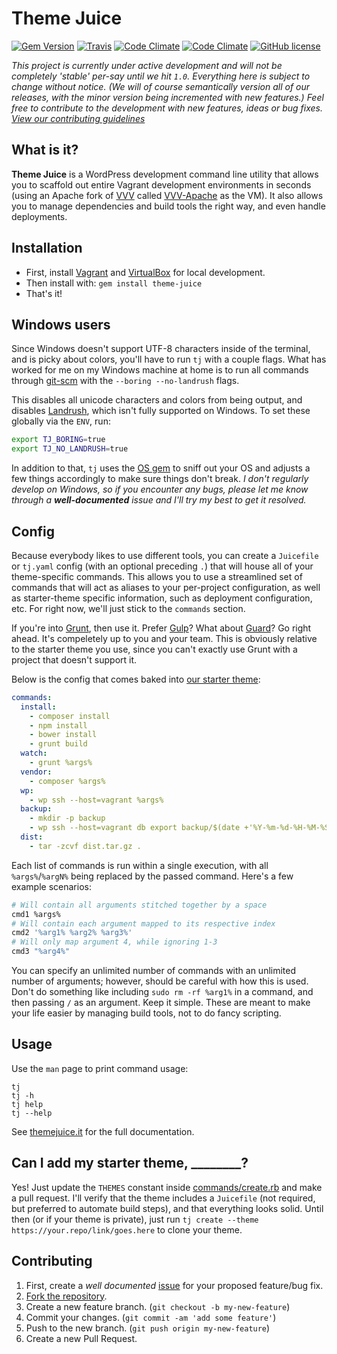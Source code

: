 # Theme Juice
[![Gem Version](http://img.shields.io/gem/v/theme-juice.svg)](https://rubygems.org/gems/theme-juice)
[![Travis](https://img.shields.io/travis/ezekg/theme-juice-cli.svg?style=flat-square)]()
[![Code Climate](https://img.shields.io/codeclimate/github/ezekg/theme-juice-cli.svg?style=flat-square)]()
[![Code Climate](https://img.shields.io/codeclimate/coverage/github/ezekg/theme-juice-cli.svg?style=flat-square)]()
[![GitHub license](https://img.shields.io/github/license/ezekg/theme-juice-cli.svg?style=flat-square)](https://github.com/ezekg/theme-juice-cli/blob/master/LICENSE)

_This project is currently under active development and will not be completely 'stable' per-say until we hit `1.0`. Everything here is subject to change without notice. (We will of course semantically version all of our releases, with the minor version being incremented with new features.) Feel free to contribute to the development with new features, ideas or bug fixes. [View our contributing guidelines](#contributing)_

## What is it?
**Theme Juice** is a WordPress development command line utility that allows you to scaffold out entire Vagrant development environments in seconds (using an Apache fork of [VVV](https://github.com/Varying-Vagrant-Vagrants/VVV) called [VVV-Apache](https://github.com/ericmann/vvv-apache.git) as the VM). It also allows you to manage dependencies and build tools the right way, and even handle deployments.

## Installation
* First, install [Vagrant](https://www.vagrantup.com/) and [VirtualBox](https://www.virtualbox.org/) for local development.
* Then install with: `gem install theme-juice`
* That's it!

## Windows users
Since Windows doesn't support UTF-8 characters inside of the terminal, and is picky about colors, you'll have to run `tj` with a couple flags. What has worked for me on my Windows machine at home is to run all commands through [git-scm](http://git-scm.com/downloads) with the `--boring --no-landrush` flags.

This disables all unicode characters and colors from being output, and disables [Landrush](https://github.com/phinze/landrush), which isn't fully supported on Windows. To set these globally via the `ENV`, run:

```bash
export TJ_BORING=true
export TJ_NO_LANDRUSH=true
```

In addition to that, `tj` uses the [OS gem](https://github.com/rdp/os) to sniff out your OS and adjusts a few things accordingly to make sure things don't break. _I don't regularly develop on Windows, so if you encounter any bugs, please let me know through a **well-documented** issue and I'll try my best to get it resolved._

## Config
Because everybody likes to use different tools, you can create a `Juicefile` or `tj.yaml` config (with an optional preceding `.`) that will house all of your theme-specific commands. This allows you to use a streamlined set of commands that will act as aliases to your per-project configuration, as well as starter-theme specific information, such as deployment configuration, etc. For right now, we'll just stick to the `commands` section.

If you're into [Grunt](https://github.com/gruntjs/grunt), then use it. Prefer [Gulp](https://github.com/gulpjs/gulp)? What about [Guard](https://github.com/guard/guard)? Go right ahead. It's compeletely up to you and your team. This is obviously relative to the starter theme you use, since you can't exactly use Grunt with a project that doesn't support it.

Below is the config that comes baked into [our starter theme](https://github.com/ezekg/theme-juice-starter):

```yml
commands:
  install:
    - composer install
    - npm install
    - bower install
    - grunt build
  watch:
    - grunt %args%
  vendor:
    - composer %args%
  wp:
    - wp ssh --host=vagrant %args%
  backup:
    - mkdir -p backup
    - wp ssh --host=vagrant db export backup/$(date +'%Y-%m-%d-%H-%M-%S').sql
  dist:
    - tar -zcvf dist.tar.gz .
```

Each list of commands is run within a single execution, with all `%args%`/`%argN%` being replaced by the passed command. Here's a few example scenarios:
```bash
# Will contain all arguments stitched together by a space
cmd1 %args%
# Will contain each argument mapped to its respective index
cmd2 '%arg1% %arg2% %arg3%'
# Will only map argument 4, while ignoring 1-3
cmd3 "%arg4%"
```

You can specify an unlimited number of commands with an unlimited number of arguments; however, should be careful with how this is used. Don't do something like including `sudo rm -rf %arg1%` in a command, and then passing `/` as an argument. Keep it simple. These are meant to make your life easier by managing build tools, not to do fancy scripting.

## Usage

Use the `man` page to print command usage:

```
tj
tj -h
tj help
tj --help
```

See [themejuice.it](http://themejuice.it) for the full documentation.

## Can I add my starter theme, ________?
Yes! Just update the `THEMES` constant inside [commands/create.rb](https://github.com/ezekg/theme-juice-cli/blob/master/lib/theme-juice/commands/create.rb#L7-L11) and make a pull request. I'll verify that the theme includes a `Juicefile` (not required, but preferred to automate build steps), and that everything looks solid. Until then (or if your theme is private), just run `tj create --theme https://your.repo/link/goes.here` to clone your theme.

## Contributing
1. First, create a _well documented_ [issue](https://github.com/ezekg/theme-juice-cli/issues) for your proposed feature/bug fix.
1. [Fork the repository](https://github.com/ezekg/theme-juice-cli/fork).
1. Create a new feature branch. (`git checkout -b my-new-feature`)
1. Commit your changes. (`git commit -am 'add some feature'`)
1. Push to the new branch. (`git push origin my-new-feature`)
1. Create a new Pull Request.
